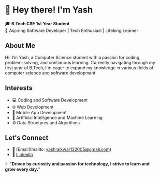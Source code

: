 # 👋 Hey there! I'm Yash

🎓 **B.Tech CSE 1st Year Student**  
🚀 Aspiring Software Developer | Tech Enthusiast | Lifelong Learner  

## About Me
Hi! I'm Yash, a Computer Science student with a passion for coding, problem-solving, and continuous learning. Currently navigating through my first year of B.Tech, I'm eager to expand my knowledge in various fields of computer science and software development.

## Interests
- 💻 Coding and Software Development
- 🌐 Web Development
- 📱 Mobile App Development
- 🤖 Artificial Intelligence and Machine Learning
- ⚙️ Data Structures and Algorithms

## Let's Connect
- 📧 [Email](mailto: yashraikwar132005@gmail.com)
- 💼 [LinkedIn](https://https://www.linkedin.com/in/yash-raikwar-7504632a2?utm_source=share&utm_campaign=share_via&utm_content=profile&utm_medium=android_app)
  

✨ "**Driven by curiosity and passion for technology, I strive to learn and grow every day.**"
